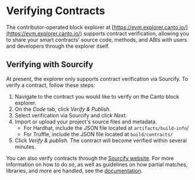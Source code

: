 # Verifying Contracts

The contributor-operated block explorer at [https://evm.explorer.canto.io/](https://evm.explorer.canto.io/) supports contract verification, allowing you to share your smart contracts' source code, methods, and ABIs with users and developers through the explorer itself.

## Verifying with Sourcify

At present, the explorer only supports contract verification via Sourcify. To verify a contract, follow these steps:

1. Navigate to the contract you would like to verify on the Canto block explorer.
2. On the _Code_ tab, click _Verify & Publish._
3. Select verification via Sourcify and click _Next._
4. Import or upload your project's source files and metadata.
   * For Hardhat, include the JSON file located at `artifacts/build-info`/
   * For Truffle, include the JSON file located at `build/contracts/`
5. Click _Verify & publish._ The contract will become verified within several minutes.

You can also verify contracts through the [Sourcify website](https://sourcify.dev/#/verifier). For more information on how to do so, as well as guidelines on how partial matches, libraries, and more are handled, see the [documentation](https://docs.sourcify.dev/docs/how-to-verify/).
